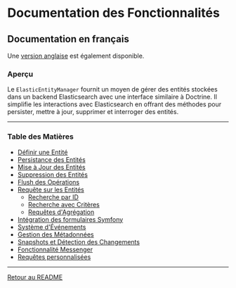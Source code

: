 # Documentation des Fonctionnalités

## Documentation en français

Une [version anglaise](../en/FEATURES_DOCUMENTATION.md) est également disponible.

### Aperçu

Le `ElasticEntityManager` fournit un moyen de gérer des entités stockées dans un backend Elasticsearch avec une interface similaire à Doctrine. Il simplifie les interactions avec Elasticsearch en offrant des méthodes pour persister, mettre à jour, supprimer et interroger des entités.

---

### Table des Matières
- [Définir une Entité](./DefineEntity.md)
- [Persistance des Entités](./PersistEntity.md)
- [Mise à Jour des Entités](./UpdateEntity.md)
- [Suppression des Entités](./RemoveEntity.md)
- [Flush des Opérations](./FlushOperations.md)
- [Requête sur les Entités](./QueryEntities.md)
    - [Recherche par ID](./QueryEntities.md#recherche-par-id)
    - [Recherche avec Critères](./QueryEntities.md#recherche-avec-des-critères)
    - [Requêtes d'Agrégation](./QueryEntities.md#requêtes-dagrégation)
- [Intégration des formulaires Symfony](./Forms.md)
- [Système d'Événements](./EventSystem.md)
- [Gestion des Métadonnées](./MetadataCollector.md)
- [Snapshots et Détection des Changements](./ChangeDetection.md)
- [Fonctionnalité Messenger](./Messenger.md)
- [Requêtes personnalisées](./CustomQueries.md)

---

[Retour au README](../../README.md)